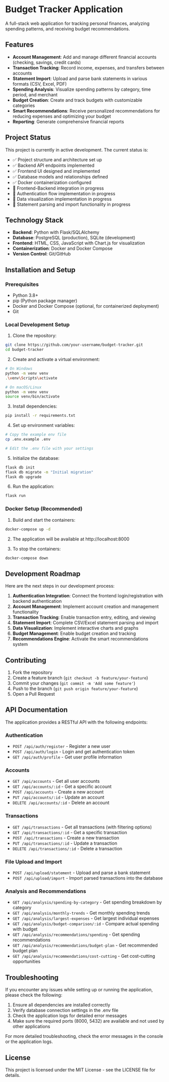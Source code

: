 # Budget Tracker Application

A full-stack web application for tracking personal finances, analyzing spending patterns, and receiving budget recommendations.

## Features

- **Account Management**: Add and manage different financial accounts (checking, savings, credit cards)
- **Transaction Tracking**: Record income, expenses, and transfers between accounts
- **Statement Import**: Upload and parse bank statements in various formats (CSV, Excel, PDF)
- **Spending Analysis**: Visualize spending patterns by category, time period, and merchant
- **Budget Creation**: Create and track budgets with customizable categories
- **Smart Recommendations**: Receive personalized recommendations for reducing expenses and optimizing your budget
- **Reporting**: Generate comprehensive financial reports

## Project Status

This project is currently in active development. The current status is:

- ✅ Project structure and architecture set up
- ✅ Backend API endpoints implemented
- ✅ Frontend UI designed and implemented
- ✅ Database models and relationships defined
- ✅ Docker containerization configured
- 🔄 Frontend-Backend integration in progress
- 🔄 Authentication flow implementation in progress
- 🔄 Data visualization implementation in progress
- 🔄 Statement parsing and import functionality in progress

## Technology Stack

- **Backend**: Python with Flask/SQLAlchemy
- **Database**: PostgreSQL (production), SQLite (development)
- **Frontend**: HTML, CSS, JavaScript with Chart.js for visualization
- **Containerization**: Docker and Docker Compose
- **Version Control**: Git/GitHub

## Installation and Setup

### Prerequisites

- Python 3.8+
- pip (Python package manager)
- Docker and Docker Compose (optional, for containerized deployment)
- Git

### Local Development Setup

1. Clone the repository:
```bash
git clone https://github.com/your-username/budget-tracker.git
cd budget-tracker
```

2. Create and activate a virtual environment:
```bash
# On Windows
python -m venv venv
.\venv\Scripts\activate

# On macOS/Linux
python -m venv venv
source venv/bin/activate
```

3. Install dependencies:
```bash
pip install -r requirements.txt
```

4. Set up environment variables:
```bash
# Copy the example env file
cp .env.example .env

# Edit the .env file with your settings
```

5. Initialize the database:
```bash
flask db init
flask db migrate -m "Initial migration"
flask db upgrade
```

6. Run the application:
```bash
flask run
```

### Docker Setup (Recommended)

1. Build and start the containers:
```bash
docker-compose up -d
```

2. The application will be available at http://localhost:8000

3. To stop the containers:
```bash
docker-compose down
```

## Development Roadmap

Here are the next steps in our development process:

1. **Authentication Integration**: Connect the frontend login/registration with backend authentication
2. **Account Management**: Implement account creation and management functionality
3. **Transaction Tracking**: Enable transaction entry, editing, and viewing
4. **Statement Import**: Complete CSV/Excel statement parsing and import
5. **Data Visualization**: Implement interactive charts and graphs
6. **Budget Management**: Enable budget creation and tracking
7. **Recommendations Engine**: Activate the smart recommendations system

## Contributing

1. Fork the repository
2. Create a feature branch (`git checkout -b feature/your-feature`)
3. Commit your changes (`git commit -m 'Add some feature'`)
4. Push to the branch (`git push origin feature/your-feature`)
5. Open a Pull Request

## API Documentation

The application provides a RESTful API with the following endpoints:

### Authentication
- `POST /api/auth/register` - Register a new user
- `POST /api/auth/login` - Login and get authentication token
- `GET /api/auth/profile` - Get user profile information

### Accounts
- `GET /api/accounts` - Get all user accounts
- `GET /api/accounts/:id` - Get a specific account
- `POST /api/accounts` - Create a new account
- `PUT /api/accounts/:id` - Update an account
- `DELETE /api/accounts/:id` - Delete an account

### Transactions
- `GET /api/transactions` - Get all transactions (with filtering options)
- `GET /api/transactions/:id` - Get a specific transaction
- `POST /api/transactions` - Create a new transaction
- `PUT /api/transactions/:id` - Update a transaction
- `DELETE /api/transactions/:id` - Delete a transaction

### File Upload and Import
- `POST /api/upload/statement` - Upload and parse a bank statement
- `POST /api/upload/import` - Import parsed transactions into the database

### Analysis and Recommendations
- `GET /api/analysis/spending-by-category` - Get spending breakdown by category
- `GET /api/analysis/monthly-trends` - Get monthly spending trends
- `GET /api/analysis/largest-expenses` - Get largest individual expenses
- `GET /api/analysis/budget-comparison/:id` - Compare actual spending with budget
- `GET /api/analysis/recommendations/spending` - Get spending recommendations
- `GET /api/analysis/recommendations/budget-plan` - Get recommended budget plan
- `GET /api/analysis/recommendations/cost-cutting` - Get cost-cutting opportunities

## Troubleshooting

If you encounter any issues while setting up or running the application, please check the following:

1. Ensure all dependencies are installed correctly
2. Verify database connection settings in the .env file
3. Check the application logs for detailed error messages
4. Make sure the required ports (8000, 5432) are available and not used by other applications

For more detailed troubleshooting, check the error messages in the console or the application logs.

## License

This project is licensed under the MIT License - see the LICENSE file for details.

